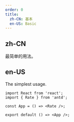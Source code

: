 ```yaml
---
order: 0
title:
  zh-CN: 基本
  en-US: Basic
---
```


## zh-CN

最简单的用法。

## en-US

The simplest usage.

```tsx
import React from 'react';
import { Rate } from 'antd';

const App = () => <Rate />;

export default () => <App />;
```
